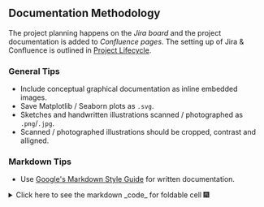## Documentation Methodology

The project planning happens on the _Jira board_ and the project documentation is added to _Confluence pages_.
The setting up of Jira & Confluence is outlined in [Project Lifecycle](project_planning.md#project-lifecycle).

### General Tips
* Include conceptual graphical documentation as inline embedded images.
* Save Matplotlib / Seaborn plots as `.svg`.
* Sketches and handwritten illustrations scanned / photographed as `.png`/`.jpg`.
* Scanned / photographed illustrations should be cropped, contrast and alligned.

### Markdown Tips

* Use [Google's Markdown Style Guide](https://google.github.io/styleguide/docguide/style.html) for written documentation.

<details>

<summary>
Click here to see the markdown _code_ for foldable cell 🎆

</summary>


  ```
  <details>

  <summary>
  Click here to see the markdown _code_ for foldable cell 🎆

  </summary>

    (code cell content)

  </details>
  ```
</details>
